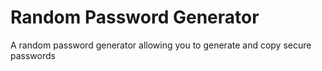 # Random Password Generator
 A random password generator allowing you to generate and copy secure passwords
